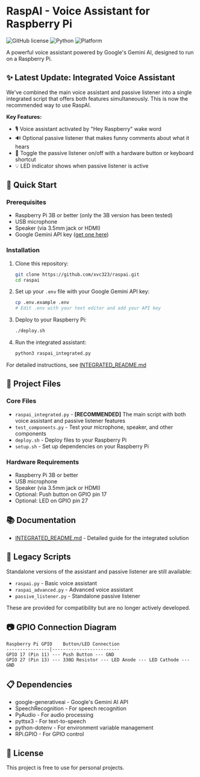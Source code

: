 # RaspAI - Voice Assistant for Raspberry Pi

![GitHub license](https://img.shields.io/badge/license-MIT-blue.svg)
![Python](https://img.shields.io/badge/python-3.7+-blue.svg)
![Platform](https://img.shields.io/badge/platform-Raspberry%20Pi-red.svg)

A powerful voice assistant powered by Google's Gemini AI, designed to run on a Raspberry Pi.

## ✨ Latest Update: Integrated Voice Assistant

We've combined the main voice assistant and passive listener into a single integrated script that offers both features simultaneously. This is now the recommended way to use RaspAI.

**Key Features:**
- 🎙️ Voice assistant activated by "Hey Raspberry" wake word
- 🔊 Optional passive listener that makes funny comments about what it hears
- 🔘 Toggle the passive listener on/off with a hardware button or keyboard shortcut
- 💡 LED indicator shows when passive listener is active

## 🚀 Quick Start

### Prerequisites
- Raspberry Pi 3B or better (only the 3B version has been tested)
- USB microphone
- Speaker (via 3.5mm jack or HDMI)
- Google Gemini API key ([get one here](https://aistudio.google.com/app/apikey))

### Installation

1. Clone this repository:
   ```bash
   git clone https://github.com/xvc323/raspai.git
   cd raspai
   ```

2. Set up your `.env` file with your Google Gemini API key:
   ```bash
   cp .env.example .env
   # Edit .env with your text editor and add your API key
   ```

3. Deploy to your Raspberry Pi:
   ```bash
   ./deploy.sh
   ```

4. Run the integrated assistant:
   ```bash
   python3 raspai_integrated.py
   ```

For detailed instructions, see [INTEGRATED_README.md](INTEGRATED_README.md)

## 📂 Project Files

### Core Files
- `raspai_integrated.py` - **[RECOMMENDED]** The main script with both voice assistant and passive listener features
- `test_components.py` - Test your microphone, speaker, and other components
- `deploy.sh` - Deploy files to your Raspberry Pi
- `setup.sh` - Set up dependencies on your Raspberry Pi

### Hardware Requirements
- Raspberry Pi 3B or better
- USB microphone
- Speaker (via 3.5mm jack or HDMI)
- Optional: Push button on GPIO pin 17
- Optional: LED on GPIO pin 27

## 📚 Documentation
- [INTEGRATED_README.md](INTEGRATED_README.md) - Detailed guide for the integrated solution

## 🧰 Legacy Scripts

Standalone versions of the assistant and passive listener are still available:
- `raspai.py` - Basic voice assistant
- `raspai_advanced.py` - Advanced voice assistant
- `passive_listener.py` - Standalone passive listener

These are provided for compatibility but are no longer actively developed.

## 📷 GPIO Connection Diagram

```
Raspberry Pi GPIO    Button/LED Connection
----------------|-------------------------
GPIO 17 (Pin 11) --- Push Button --- GND
GPIO 27 (Pin 13) --- 330Ω Resistor --- LED Anode --- LED Cathode --- GND
```

## 📋 Dependencies

- google-generativeai - Google's Gemini AI API
- SpeechRecognition - For speech recognition
- PyAudio - For audio processing
- pyttsx3 - For text-to-speech
- python-dotenv - For environment variable management
- RPi.GPIO - For GPIO control

## 📝 License

This project is free to use for personal projects. 